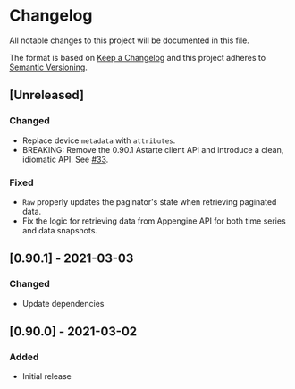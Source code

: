 # Changelog
All notable changes to this project will be documented in this file.

The format is based on [Keep a Changelog](http://keepachangelog.com/en/1.0.0/)
and this project adheres to [Semantic Versioning](http://semver.org/spec/v2.0.0.html).

## [Unreleased]
### Changed
- Replace device `metadata` with `attributes`.
- BREAKING: Remove the 0.90.1 Astarte client API and introduce a clean, idiomatic API.
  See [#33](https://github.com/astarte-platform/astarte-go/issues/33).

### Fixed
- `Raw` properly updates the paginator's state when retrieving paginated data.
- Fix the logic for retrieving data from Appengine API for both time series and data snapshots.

## [0.90.1] - 2021-03-03
### Changed
- Update dependencies

## [0.90.0] - 2021-03-02
### Added
- Initial release
